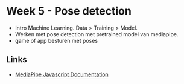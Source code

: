 # Week 5 - Pose detection

- Intro Machine Learning. Data > Training > Model.
- Werken met pose detection met pretrained model van mediapipe.
- game of app besturen met poses

## Links

- [MediaPipe Javascript Documentation](https://developers.google.com/mediapipe/api/solutions/js/tasks-vision)